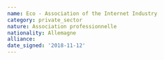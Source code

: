 ```yaml
---
name: Eco - Association of the Internet Industry
category: private_sector
nature: Association professionnelle 
nationality: Allemagne
alliance: 
date_signed: '2018-11-12'
---
```

    